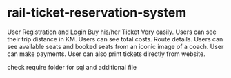 # rail-ticket-reservation-system
User Registration and Login  Buy his/her Ticket Very easily.  Users can see their trip distance in KM.   Users can see total costs.   Route details.   Users can see available seats and booked seats from an iconic image of a coach.   User can make payments.   User can also print tickets directly from website.

check require folder for sql and additional file
